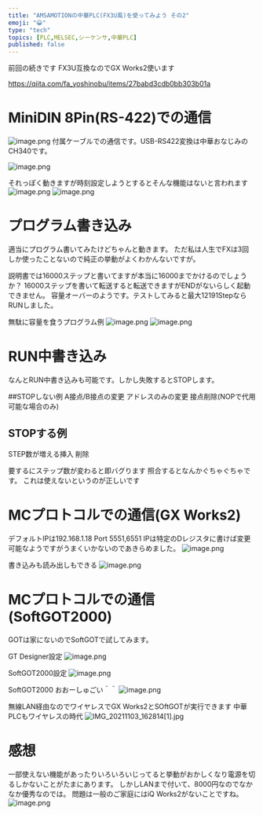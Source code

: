 ```yaml
---
title: "AMSAMOTIONの中華PLC(FX3U風)を使ってみよう その2"
emoji: "😀"
type: "tech"
topics: [PLC,MELSEC,シーケンサ,中華PLC]
published: false
---
```

前回の続きです
FX3U互換なのでGX Works2使います

https://qiita.com/fa_yoshinobu/items/27babd3cdb0bb303b01a

# MiniDIN 8Pin(RS-422)での通信
![image.png](https://qiita-image-store.s3.ap-northeast-1.amazonaws.com/0/2146151/5bae4661-8e81-b483-2bf8-c60ad2b7895b.png)
付属ケーブルでの通信です。USB-RS422変換は中華おなじみのCH340です。

![image.png](https://qiita-image-store.s3.ap-northeast-1.amazonaws.com/0/2146151/f30095f5-6139-398b-deaf-750b07601baa.png)

それっぽく動きますが時刻設定しようとするとそんな機能はないと言われます
![image.png](https://qiita-image-store.s3.ap-northeast-1.amazonaws.com/0/2146151/55def29b-759e-7189-0379-39fbf51f35a0.png)
![image.png](https://qiita-image-store.s3.ap-northeast-1.amazonaws.com/0/2146151/143ce536-5878-8f53-a71c-b07e92b27edd.png)


# プログラム書き込み
適当にプログラム書いてみたけどちゃんと動きます。
ただ私は人生でFXは3回しか使ったことないので純正の挙動がよくわかんないですが。

説明書では16000ステップと書いてますが本当に16000までかけるのでしょうか？
16000ステップを書いて転送すると転送できますがENDがないらしく起動できません。
容量オーバーのようです。テストしてみると最大12191StepならRUNしました。

無駄に容量を食うプログラム例
![image.png](https://qiita-image-store.s3.ap-northeast-1.amazonaws.com/0/2146151/12acdcb3-25cc-c1f6-7176-522ee72c694f.png)
![image.png](https://qiita-image-store.s3.ap-northeast-1.amazonaws.com/0/2146151/4048e165-8e3d-7f19-dd8d-c2c815c7e279.png)

# RUN中書き込み
なんとRUN中書き込みも可能です。しかし失敗するとSTOPします。

##STOPしない例
A接点/B接点の変更
アドレスのみの変更
接点削除(NOPで代用可能な場合のみ)

## STOPする例
STEP数が増える挿入
削除

要するにステップ数が変わると即バグります
照合するとなんかぐちゃぐちゃです。
これは使えないというのが正しいです

# MCプロトコルでの通信(GX Works2)
デフォルトIPは192.168.1.18 Port 5551,6551
IPは特定のDレジスタに書けば変更可能なようですがうまくいかないのであきらめました。
![image.png](https://qiita-image-store.s3.ap-northeast-1.amazonaws.com/0/2146151/c1994d8f-8b11-0f33-b83e-ba0de5303ff3.png)

書き込みも読み出しもできる
![image.png](https://qiita-image-store.s3.ap-northeast-1.amazonaws.com/0/2146151/fa91e5d4-f44d-a12a-ae43-5d5468bf1608.png)

# MCプロトコルでの通信(SoftGOT2000)
GOTは家にないのでSoftGOTで試してみます。

GT Designer設定
![image.png](https://qiita-image-store.s3.ap-northeast-1.amazonaws.com/0/2146151/b3c34d56-50e5-4165-02b7-29dae8fdabdc.png)

SoftGOT2000設定
![image.png](https://qiita-image-store.s3.ap-northeast-1.amazonaws.com/0/2146151/afc0abc5-fc7a-4248-f1a2-2982eb157d9b.png)

SoftGOT2000
おおーしゅごい＾＾
![image.png](https://qiita-image-store.s3.ap-northeast-1.amazonaws.com/0/2146151/674c025b-2c3e-ee0e-4123-0085c9cd5b60.png)

無線LAN経由なのでワイヤレスでGX Works2とSOftGOTが実行できます
中華PLCもワイヤレスの時代
![IMG_20211103_162814[1].jpg](https://qiita-image-store.s3.ap-northeast-1.amazonaws.com/0/2146151/a8ffb8dc-b817-af98-f66d-269528d7fd87.jpeg)

# 感想
一部使えない機能があったりいろいろいじってると挙動がおかしくなり電源を切るしかないことがたまにあります。
しかしLANまで付いて、8000円なのでなかなか優秀なのでは。
問題は一般のご家庭にはiQ Works2がないことですね。
![image.png](https://qiita-image-store.s3.ap-northeast-1.amazonaws.com/0/2146151/5d12a0e7-5b71-c332-762a-a8b840adc55c.png)


